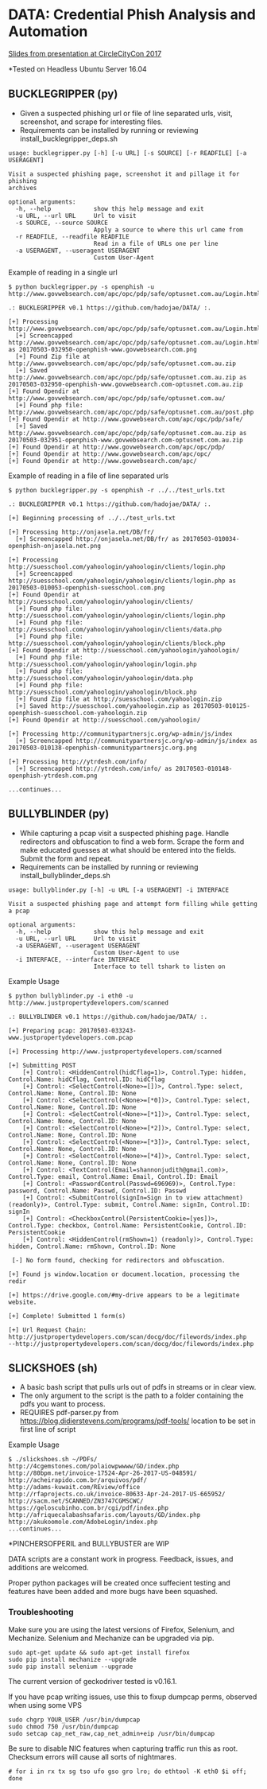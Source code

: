 # DATA: Credential Phish Analysis and Automation

[Slides from presentation at CircleCityCon 2017](https://www.slideshare.net/secret/agq19JjVYt9M5W)

*Tested on Headless Ubuntu Server 16.04 

## BUCKLEGRIPPER (py)
  - Given a suspected phishing url or file of line separated urls, visit, screenshot, and scrape for interesting files.
  - Requirements can be installed by running or reviewing install_bucklegripper_deps.sh
```
usage: bucklegripper.py [-h] [-u URL] [-s SOURCE] [-r READFILE] [-a USERAGENT]

Visit a suspected phishing page, screenshot it and pillage it for phishing
archives

optional arguments:
  -h, --help            show this help message and exit
  -u URL, --url URL     Url to visit
  -s SOURCE, --source SOURCE
                        Apply a source to where this url came from
  -r READFILE, --readfile READFILE
                        Read in a file of URLs one per line
  -a USERAGENT, --useragent USERAGENT
                        Custom User-Agent
```

Example of reading in a single url
```
$ python bucklegripper.py -s openphish -u http://www.govwebsearch.com/apc/opc/pdp/safe/optusnet.com.au/Login.html 

.: BUCKLEGRIPPER v0.1 https://github.com/hadojae/DATA/ :.

[+] Processing http://www.govwebsearch.com/apc/opc/pdp/safe/optusnet.com.au/Login.html
  [+] Screencapped http://www.govwebsearch.com/apc/opc/pdp/safe/optusnet.com.au/Login.html as 20170503-032950-openphish-www.govwebsearch.com.png
  [+] Found Zip file at http://www.govwebsearch.com/apc/opc/pdp/safe/optusnet.com.au.zip
  [+] Saved http://www.govwebsearch.com/apc/opc/pdp/safe/optusnet.com.au.zip as 20170503-032950-openphish-www.govwebsearch.com-optusnet.com.au.zip
[+] Found Opendir at http://www.govwebsearch.com/apc/opc/pdp/safe/optusnet.com.au/
  [+] Found php file: http://www.govwebsearch.com/apc/opc/pdp/safe/optusnet.com.au/post.php
[+] Found Opendir at http://www.govwebsearch.com/apc/opc/pdp/safe/
  [+] Saved http://www.govwebsearch.com/apc/opc/pdp/safe/optusnet.com.au.zip as 20170503-032951-openphish-www.govwebsearch.com-optusnet.com.au.zip
[+] Found Opendir at http://www.govwebsearch.com/apc/opc/pdp/
[+] Found Opendir at http://www.govwebsearch.com/apc/opc/
[+] Found Opendir at http://www.govwebsearch.com/apc/
```

Example of reading in a file of line separated urls
```
$ python bucklegripper.py -s openphish -r ../../test_urls.txt

.: BUCKLEGRIPPER v0.1 https://github.com/hadojae/DATA/ :.

[+] Beginning processing of ../../test_urls.txt

[+] Processing http://onjasela.net/DB/fr/
  [+] Screencapped http://onjasela.net/DB/fr/ as 20170503-010034-openphish-onjasela.net.png

[+] Processing http://suesschool.com/yahoologin/yahoologin/clients/login.php
  [+] Screencapped http://suesschool.com/yahoologin/yahoologin/clients/login.php as 20170503-010053-openphish-suesschool.com.png
[+] Found Opendir at http://suesschool.com/yahoologin/yahoologin/clients/
  [+] Found php file: http://suesschool.com/yahoologin/yahoologin/clients/login.php
  [+] Found php file: http://suesschool.com/yahoologin/yahoologin/clients/data.php
  [+] Found php file: http://suesschool.com/yahoologin/yahoologin/clients/block.php
[+] Found Opendir at http://suesschool.com/yahoologin/yahoologin/
  [+] Found php file: http://suesschool.com/yahoologin/yahoologin/login.php
  [+] Found php file: http://suesschool.com/yahoologin/yahoologin/data.php
  [+] Found php file: http://suesschool.com/yahoologin/yahoologin/block.php
  [+] Found Zip file at http://suesschool.com/yahoologin.zip
  [+] Saved http://suesschool.com/yahoologin.zip as 20170503-010125-openphish-suesschool.com-yahoologin.zip
[+] Found Opendir at http://suesschool.com/yahoologin/

[+] Processing http://communitypartnersjc.org/wp-admin/js/index
  [+] Screencapped http://communitypartnersjc.org/wp-admin/js/index as 20170503-010138-openphish-communitypartnersjc.org.png

[+] Processing http://ytrdesh.com/info/
  [+] Screencapped http://ytrdesh.com/info/ as 20170503-010148-openphish-ytrdesh.com.png
  
...continues...
```

## BULLYBLINDER (py)
  - While capturing a pcap visit a suspected phishing page. Handle redirectors and obfuscation to find a web form. Scrape the form and make educated guesses at what should be entered into the fields. Submit the form and repeat.
  - Requirements can be installed by running or reviewing install_bullyblinder_deps.sh
  
```
usage: bullyblinder.py [-h] -u URL [-a USERAGENT] -i INTERFACE

Visit a suspected phishing page and attempt form filling while getting a pcap

optional arguments:
  -h, --help            show this help message and exit
  -u URL, --url URL     Url to visit
  -a USERAGENT, --useragent USERAGENT
                        Custom User-Agent to use
  -i INTERFACE, --interface INTERFACE
                        Interface to tell tshark to listen on
```
Example Usage
```
$ python bullyblinder.py -i eth0 -u http://www.justpropertydevelopers.com/scanned

.: BULLYBLINDER v0.1 https://github.com/hadojae/DATA/ :.

[+] Preparing pcap: 20170503-033243-www.justpropertydevelopers.com.pcap

[+] Processing http://www.justpropertydevelopers.com/scanned

[+] Submitting POST
    [+] Control: <HiddenControl(hidCflag=1)>, Control.Type: hidden, Control.Name: hidCflag, Control.ID: hidCflag
    [+] Control: <SelectControl(<None>=[])>, Control.Type: select, Control.Name: None, Control.ID: None
    [+] Control: <SelectControl(<None>=[*0])>, Control.Type: select, Control.Name: None, Control.ID: None
    [+] Control: <SelectControl(<None>=[*1])>, Control.Type: select, Control.Name: None, Control.ID: None
    [+] Control: <SelectControl(<None>=[*2])>, Control.Type: select, Control.Name: None, Control.ID: None
    [+] Control: <SelectControl(<None>=[*3])>, Control.Type: select, Control.Name: None, Control.ID: None
    [+] Control: <SelectControl(<None>=[*4])>, Control.Type: select, Control.Name: None, Control.ID: None
    [+] Control: <TextControl(Email=shannonjudith@gmail.com)>, Control.Type: email, Control.Name: Email, Control.ID: Email
    [+] Control: <PasswordControl(Passwd=696969)>, Control.Type: password, Control.Name: Passwd, Control.ID: Passwd
    [+] Control: <SubmitControl(signIn=Sign in to view attachment) (readonly)>, Control.Type: submit, Control.Name: signIn, Control.ID: signIn
    [+] Control: <CheckboxControl(PersistentCookie=[yes])>, Control.Type: checkbox, Control.Name: PersistentCookie, Control.ID: PersistentCookie
    [+] Control: <HiddenControl(rmShown=1) (readonly)>, Control.Type: hidden, Control.Name: rmShown, Control.ID: None

 [-] No form found, checking for redirectors and obfuscation. 

[+] Found js window.location or document.location, processing the redir

[+] https://drive.google.com/#my-drive appears to be a legitimate website.

[+] Complete! Submitted 1 form(s)

[+] Url Request Chain:
http://justpropertydevelopers.com/scan/docg/doc/filewords/index.php
--http://justpropertydevelopers.com/scan/docg/doc/filewords/index.php
```

## SLICKSHOES (sh)
  - A basic bash script that pulls urls out of pdfs in streams or in clear view.
  - The only argument to the script is the path to a folder containing the pdfs you want to process.
  - REQUIRES pdf-parser.py from https://blog.didierstevens.com/programs/pdf-tools/ location to be set in first line of script
  
Example Usage
```
$ ./slickshoes.sh ~/PDFs/
http://4cgemstones.com/polaiowpwwww/GD/index.php
http://80bpm.net/invoice-17524-Apr-26-2017-US-048591/
http://acheirapido.com.br/arquivos/pdf/
http://adams-kuwait.com/REview/office
http://rfaprojects.co.uk/invoice-80633-Apr-24-2017-US-665952/
http://sacm.net/SCANNED/ZN3747CGMSCWC/
https://geloscubinho.com.br/cgi/pdf/index.php
http://afriquecalabashsafaris.com/layouts/GD/index.php
http://akukoomole.com/AdobeLogin/index.php
...continues...
```

*PINCHERSOFPERIL and BULLYBUSTER are WIP

DATA scripts are a constant work in progress. Feedback, issues, and additions are welcomed.

Proper python packages will be created once suffecient testing and features have been added and more bugs have been squashed.

### Troubleshooting

Make sure you are using the latest versions of Firefox, Selenium, and Mechanize. Selenium and Mechanize can be upgraded via pip. 

```
sudo apt-get update && sudo apt-get install firefox
sudo pip install mechanize --upgrade
sudo pip install selenium --upgrade
```

The current version of geckodriver tested is v0.16.1.

If you have pcap writing issues, use this to fixup dumpcap perms, observed when using some VPS
```
sudo chgrp YOUR_USER /usr/bin/dumpcap
sudo chmod 750 /usr/bin/dumpcap
sudo setcap cap_net_raw,cap_net_admin+eip /usr/bin/dumpcap
```

Be sure to disable NIC features when capturing traffic run this as root. Checksum errors will cause all sorts of nightmares.
```
# for i in rx tx sg tso ufo gso gro lro; do ethtool -K eth0 $i off; done
```
